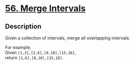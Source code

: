 # [56. Merge Intervals](https://leetcode.com/problems/merge-intervals/#/description)

## Description

Given a collection of intervals, merge all overlapping intervals.

For example,    
Given `[1,3],[2,6],[8,10],[15,18]`,     
return `[1,6],[8,10],[15,18]`.
